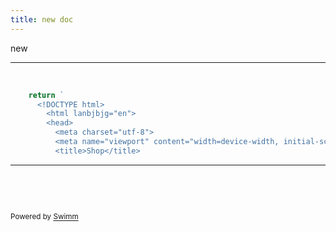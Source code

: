 ```yaml
---
title: new doc
---
```

new

<SwmSnippet path="/views/admin/layout.js" line="2">

---

&nbsp;

```javascript
    return `
      <!DOCTYPE html>
        <html lanbjbjg="en">
        <head>
          <meta charset="utf-8">
          <meta name="viewport" content="width=device-width, initial-scale=1.0">
          <title>Shop</title>
```

---

</SwmSnippet>

&nbsp;

&nbsp;

<SwmMeta repo-id="Z2l0aHViJTNBJTNBZWNvbW0lM0ElM0Ftb3NoaWtzd2ltbQ==" repo-name="ecomm"><sup>Powered by [Swimm](https://swimm-web-app--swmdv3-develop-staging-a696gm5o.web.app/)</sup></SwmMeta>
